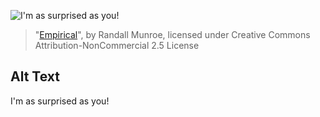 ![I'm as surprised as you!](https://imgs.xkcd.com/comics/empirical.png)
> "[Empirical](https://xkcd.com/943/)", by Randall Munroe, licensed under Creative Commons Attribution-NonCommercial 2.5 License

## Alt Text
I'm as surprised as you!
